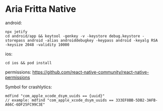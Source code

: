 # Aria Fritta Native

android:

```
npx jetify
cd android/app && keytool -genkey -v -keystore debug.keystore -storepass android -alias androiddebugkey -keypass android -keyalg RSA -keysize 2048 -validity 10000
```

ios:

```
cd ios && pod install
```

permissions: https://github.com/react-native-community/react-native-permissions  
  
Symbol for crashlytics:

```
mdfind "com_apple_xcode_dsym_uuids == {uuid}"
// example: mdfind "com_apple_xcode_dsym_uuids == 333EF8BB-5DB2-3AFB-A66C-6DF25FC99C3E"
```
